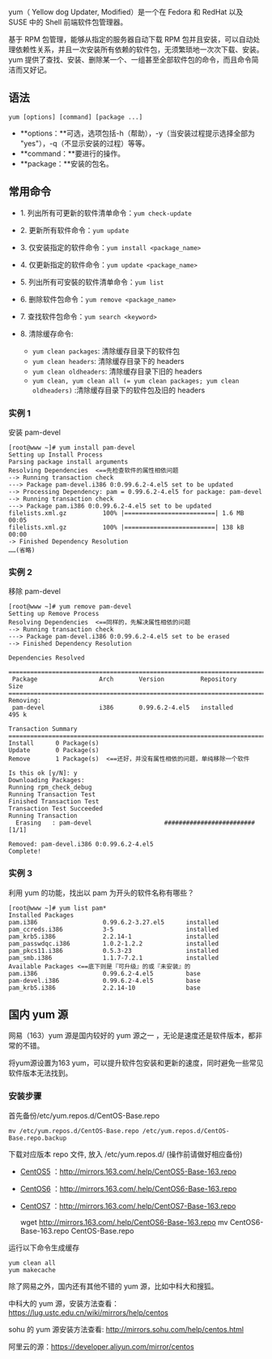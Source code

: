 yum（ Yellow dog Updater, Modified）是一个在 Fedora 和 RedHat 以及 SUSE 中的 Shell 前端软件包管理器。

基于 RPM 包管理，能够从指定的服务器自动下载 RPM 包并且安装，可以自动处理依赖性关系，并且一次安装所有依赖的软件包，无须繁琐地一次次下载、安装。yum 提供了查找、安装、删除某一个、一组甚至全部软件包的命令，而且命令简洁而又好记。

## &#x20;语法

    yum [options] [command] [package ...]

*   \*\*options：\*\*可选，选项包括-h（帮助），-y（当安装过程提示选择全部为 "yes"），-q（不显示安装的过程）等等。
*   \*\*command：\*\*要进行的操作。
*   \*\*package：\*\*安装的包名。

## 常用命令

*   1\. 列出所有可更新的软件清单命令：`yum check-update`
*   2\. 更新所有软件命令：`yum update`
*   3\. 仅安装指定的软件命令：`yum install <package_name>`
*   4\. 仅更新指定的软件命令：`yum update <package_name>`
*   5\. 列出所有可安裝的软件清单命令：`yum list`
*   6\. 删除软件包命令：`yum remove <package_name>`
*   7\. 查找软件包命令：`yum search <keyword>`
*   8\. 清除缓存命令:

    *   `yum clean packages`: 清除缓存目录下的软件包
    *   `yum clean headers`: 清除缓存目录下的 headers
    *   `yum clean oldheaders`: 清除缓存目录下旧的 headers
    *   `yum clean, yum clean all (= yum clean packages; yum clean oldheaders)` :清除缓存目录下的软件包及旧的 headers

### 实例 1

安装 pam-devel

    [root@www ~]# yum install pam-devel
    Setting up Install Process
    Parsing package install arguments
    Resolving Dependencies  <==先检查软件的属性相依问题
    --> Running transaction check
    ---> Package pam-devel.i386 0:0.99.6.2-4.el5 set to be updated
    --> Processing Dependency: pam = 0.99.6.2-4.el5 for package: pam-devel
    --> Running transaction check
    ---> Package pam.i386 0:0.99.6.2-4.el5 set to be updated
    filelists.xml.gz          100% |=========================| 1.6 MB    00:05
    filelists.xml.gz          100% |=========================| 138 kB    00:00
    -> Finished Dependency Resolution
    ……(省略)

### 实例 2

移除 pam-devel

    [root@www ~]# yum remove pam-devel
    Setting up Remove Process
    Resolving Dependencies  <==同样的，先解决属性相依的问题
    --> Running transaction check
    ---> Package pam-devel.i386 0:0.99.6.2-4.el5 set to be erased
    --> Finished Dependency Resolution

    Dependencies Resolved

    =============================================================================
     Package                 Arch       Version          Repository        Size
    =============================================================================
    Removing:
     pam-devel               i386       0.99.6.2-4.el5   installed         495 k

    Transaction Summary
    =============================================================================
    Install      0 Package(s)
    Update       0 Package(s)
    Remove       1 Package(s)  <==还好，并没有属性相依的问题，单纯移除一个软件

    Is this ok [y/N]: y
    Downloading Packages:
    Running rpm_check_debug
    Running Transaction Test
    Finished Transaction Test
    Transaction Test Succeeded
    Running Transaction
      Erasing   : pam-devel                    ######################### [1/1]

    Removed: pam-devel.i386 0:0.99.6.2-4.el5
    Complete!

### 实例 3

利用 yum 的功能，找出以 pam 为开头的软件名称有哪些？

    [root@www ~]# yum list pam*
    Installed Packages
    pam.i386                  0.99.6.2-3.27.el5      installed
    pam_ccreds.i386           3-5                    installed
    pam_krb5.i386             2.2.14-1               installed
    pam_passwdqc.i386         1.0.2-1.2.2            installed
    pam_pkcs11.i386           0.5.3-23               installed
    pam_smb.i386              1.1.7-7.2.1            installed
    Available Packages <==底下则是『可升级』的或『未安装』的
    pam.i386                  0.99.6.2-4.el5         base
    pam-devel.i386            0.99.6.2-4.el5         base
    pam_krb5.i386             2.2.14-10              base

## 国内 yum 源

网易（163）yum 源是国内较好的 yum 源之一 ，无论是速度还是软件版本，都非常的不错。

将yum源设置为163 yum，可以提升软件包安装和更新的速度，同时避免一些常见软件版本无法找到。

### 安装步骤

首先备份/etc/yum.repos.d/CentOS-Base.repo

    mv /etc/yum.repos.d/CentOS-Base.repo /etc/yum.repos.d/CentOS-Base.repo.backup

下载对应版本 repo 文件, 放入 /etc/yum.repos.d/ (操作前请做好相应备份)

*   [CentOS5](http://mirrors.163.com/.help/CentOS5-Base-163.repo) ：<http://mirrors.163.com/.help/CentOS5-Base-163.repo>
*   [CentOS6](http://mirrors.163.com/.help/CentOS6-Base-163.repo) ：<http://mirrors.163.com/.help/CentOS6-Base-163.repo>
*   [CentOS7](http://mirrors.163.com/.help/CentOS7-Base-163.repo) ：<http://mirrors.163.com/.help/CentOS7-Base-163.repo>

    wget <http://mirrors.163.com/.help/CentOS6-Base-163.repo>
    mv CentOS6-Base-163.repo CentOS-Base.repo

运行以下命令生成缓存

    yum clean all
    yum makecache

除了网易之外，国内还有其他不错的 yum 源，比如中科大和搜狐。

中科大的 yum 源，安装方法查看：<https://lug.ustc.edu.cn/wiki/mirrors/help/centos>

sohu 的 yum 源安装方法查看: <http://mirrors.sohu.com/help/centos.html>

阿里云的源：<https://developer.aliyun.com/mirror/centos>
